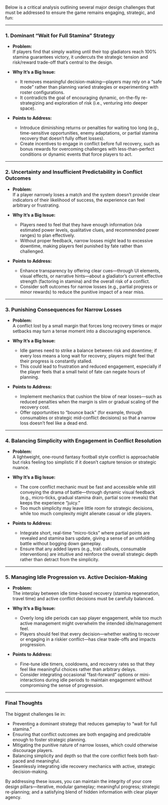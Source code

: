 Below is a critical analysis outlining several major design challenges that must be addressed to ensure the game remains engaging, strategic, and fun:

---

### 1. Dominant “Wait for Full Stamina” Strategy

- **Problem:**  
  If players find that simply waiting until their top gladiators reach 100% stamina guarantees victory, it undercuts the strategic tension and risk/reward trade-off that’s central to the design.
  
- **Why It’s a Big Issue:**  
  - It removes meaningful decision-making—players may rely on a “safe mode” rather than planning varied strategies or experimenting with roster configurations.
  - It contradicts the goal of encouraging dynamic, on-the-fly re-strategizing and exploration of risk (i.e., venturing into deeper space).
  
- **Points to Address:**  
  - Introduce diminishing returns or penalties for waiting too long (e.g., time-sensitive opportunities, enemy adaptations, or partial stamina recovery that doesn’t fully offset losses).
  - Create incentives to engage in conflict before full recovery, such as bonus rewards for overcoming challenges with less-than-perfect conditions or dynamic events that force players to act.

---

### 2. Uncertainty and Insufficient Predictability in Conflict Outcomes

- **Problem:**  
  If a player narrowly loses a match and the system doesn’t provide clear indicators of their likelihood of success, the experience can feel arbitrary or frustrating.
  
- **Why It’s a Big Issue:**  
  - Players need to feel that they have enough information (via estimated power levels, qualitative clues, and recommended power ranges) to plan effectively.
  - Without proper feedback, narrow losses might lead to excessive downtime, making players feel punished by fate rather than challenged.
  
- **Points to Address:**  
  - Enhance transparency by offering clear cues—through UI elements, visual effects, or narrative hints—about a gladiator’s current effective strength (factoring in stamina) and the overall risk of a conflict.
  - Consider soft outcomes for narrow losses (e.g., partial progress or minor rewards) to reduce the punitive impact of a near miss.

---

### 3. Punishing Consequences for Narrow Losses

- **Problem:**  
  A conflict lost by a small margin that forces long recovery times or major setbacks may turn a tense moment into a discouraging experience.
  
- **Why It’s a Big Issue:**  
  - Idle games need to strike a balance between risk and downtime; if every loss means a long wait for recovery, players might feel that their progress is constantly stalled.
  - This could lead to frustration and reduced engagement, especially if the player feels that a small twist of fate can negate hours of planning.
  
- **Points to Address:**  
  - Implement mechanics that cushion the blow of near losses—such as reduced penalties when the margin is slim or gradual scaling of the recovery cost.
  - Offer opportunities to “bounce back” (for example, through consumables or strategic mid-conflict decisions) so that a narrow loss doesn’t feel like a dead end.

---

### 4. Balancing Simplicity with Engagement in Conflict Resolution

- **Problem:**  
  A lightweight, one-round fantasy football style conflict is approachable but risks feeling too simplistic if it doesn’t capture tension or strategic nuance.
  
- **Why It’s a Big Issue:**  
  - The core conflict mechanic must be fast and accessible while still conveying the drama of battle—through dynamic visual feedback (e.g., micro-ticks, gradual stamina drain, partial score reveals) that keeps the experience “juicy.”
  - Too much simplicity may leave little room for strategic decisions, while too much complexity might alienate casual or idle players.
  
- **Points to Address:**  
  - Integrate short, real-time “micro-ticks” where partial points are revealed and stamina bars update, giving a sense of an unfolding battle without bogging down gameplay.
  - Ensure that any added layers (e.g., trait callouts, consumable interventions) are intuitive and reinforce the overall strategic depth rather than detract from the simplicity.

---

### 5. Managing Idle Progression vs. Active Decision-Making

- **Problem:**  
  The interplay between idle time-based recovery (stamina regeneration, travel time) and active conflict decisions must be carefully balanced.
  
- **Why It’s a Big Issue:**  
  - Overly long idle periods can sap player engagement, while too much active management might overwhelm the intended idle/management feel.
  - Players should feel that every decision—whether waiting to recover or engaging in a riskier conflict—has clear trade-offs and impacts progression.
  
- **Points to Address:**  
  - Fine-tune idle timers, cooldowns, and recovery rates so that they feel like meaningful choices rather than arbitrary delays.
  - Consider integrating occasional “fast-forward” options or mini-interactions during idle periods to maintain engagement without compromising the sense of progression.

---

### Final Thoughts

The biggest challenges lie in:
- Preventing a dominant strategy that reduces gameplay to “wait for full stamina.”
- Ensuring that conflict outcomes are both engaging and predictable enough to foster strategic planning.
- Mitigating the punitive nature of narrow losses, which could otherwise discourage players.
- Balancing simplicity and depth so that the core conflict feels both fast-paced and meaningful.
- Seamlessly integrating idle recovery mechanics with active, strategic decision-making.

By addressing these issues, you can maintain the integrity of your core design pillars—iterative, modular gameplay; meaningful progress; strategic re-planning; and a satisfying blend of hidden information with clear player agency.
